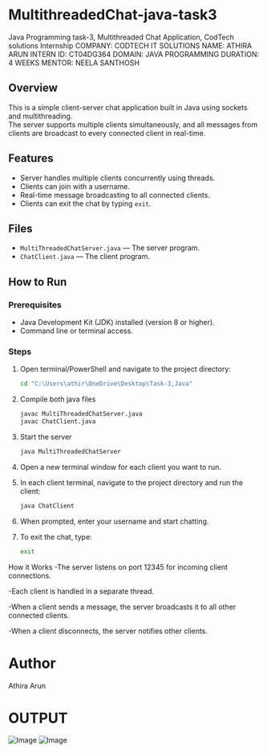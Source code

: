# MultithreadedChat-java-task3
Java Programming task-3, Multithreaded Chat Application, CodTech solutions 
Internship COMPANY: CODTECH IT SOLUTIONS 
NAME: ATHIRA ARUN 
INTERN ID: CT04DG364 
DOMAIN: JAVA PROGRAMMING
DURATION: 4 WEEKS 
MENTOR: NEELA SANTHOSH

## Overview
This is a simple client-server chat application built in Java using sockets and multithreading.  
The server supports multiple clients simultaneously, and all messages from clients are broadcast to every connected client in real-time.

## Features
- Server handles multiple clients concurrently using threads.
- Clients can join with a username.
- Real-time message broadcasting to all connected clients.
- Clients can exit the chat by typing `exit`.

## Files
- `MultiThreadedChatServer.java` — The server program.
- `ChatClient.java` — The client program.

## How to Run

### Prerequisites
- Java Development Kit (JDK) installed (version 8 or higher).
- Command line or terminal access.

### Steps

1. Open terminal/PowerShell and navigate to the project directory:

   ```bash
   cd "C:\Users\athir\OneDrive\Desktop\Task-3,Java"
2. Compile both java files
   ```bash
   javac MultiThreadedChatServer.java
   javac ChatClient.java
3. Start the server
   ```bash
   java MultiThreadedChatServer
4. Open a new terminal window for each client you want to run.
5. In each client terminal, navigate to the project directory and run the client:
   ```bash
   java ChatClient
6. When prompted, enter your username and start chatting.
7. To exit the chat, type:
   ```bash
   exit
How it Works
  -The server listens on port 12345 for incoming client connections.

  -Each client is handled in a separate thread.

  -When a client sends a message, the server broadcasts it to all other connected clients.

  -When a client disconnects, the server notifies other clients.

# Author
Athira Arun

# OUTPUT
![Image](https://github.com/user-attachments/assets/a7d70c60-974a-4a3f-b30d-2e89cfa49d9b)
![Image](https://github.com/user-attachments/assets/bc0a24af-d857-4fb6-bbe8-c66addb82449)






